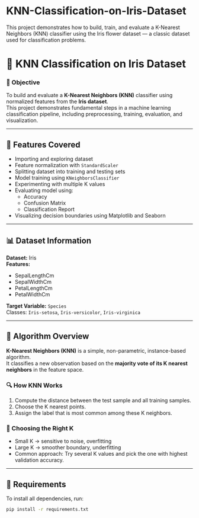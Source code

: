 # KNN-Classification-on-Iris-Dataset
This project demonstrates how to build, train, and evaluate a K-Nearest Neighbors (KNN) classifier using the Iris flower dataset — a classic dataset used for classification problems.
# 🌸 KNN Classification on Iris Dataset

### 🎯 Objective
To build and evaluate a **K-Nearest Neighbors (KNN)** classifier using normalized features from the **Iris dataset**.  
This project demonstrates fundamental steps in a machine learning classification pipeline, including preprocessing, training, evaluation, and visualization.

---

## 🧩 Features Covered
- Importing and exploring dataset
- Feature normalization with `StandardScaler`
- Splitting dataset into training and testing sets
- Model training using `KNeighborsClassifier`
- Experimenting with multiple K values
- Evaluating model using:
  - Accuracy
  - Confusion Matrix
  - Classification Report
- Visualizing decision boundaries using Matplotlib and Seaborn

---

## 📊 Dataset Information
**Dataset:** Iris  
**Features:**  
- SepalLengthCm  
- SepalWidthCm  
- PetalLengthCm  
- PetalWidthCm  

**Target Variable:** `Species`  
Classes: `Iris-setosa`, `Iris-versicolor`, `Iris-virginica`

---

## 🧠 Algorithm Overview
**K-Nearest Neighbors (KNN)** is a simple, non-parametric, instance-based algorithm.  
It classifies a new observation based on the **majority vote of its K nearest neighbors** in the feature space.

### 🔍 How KNN Works
1. Compute the distance between the test sample and all training samples.
2. Choose the K nearest points.
3. Assign the label that is most common among these K neighbors.

### 🧮 Choosing the Right K
- Small K → sensitive to noise, overfitting  
- Large K → smoother boundary, underfitting  
- Common approach: Try several K values and pick the one with highest validation accuracy.

---

## 🧰 Requirements
To install all dependencies, run:

```bash
pip install -r requirements.txt
